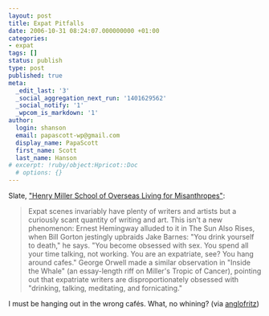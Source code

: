 ```yaml
---
layout: post
title: Expat Pitfalls
date: 2006-10-31 08:24:07.000000000 +01:00
categories:
- expat
tags: []
status: publish
type: post
published: true
meta:
  _edit_last: '3'
  _social_aggregation_next_run: '1401629562'
  _social_notify: '1'
  _wpcom_is_markdown: '1'
author:
  login: shanson
  email: papascott-wp@gmail.com
  display_name: PapaScott
  first_name: Scott
  last_name: Hanson
# excerpt: !ruby/object:Hpricot::Doc
  # options: {}
---
```

<p>Slate, <a href="http://www.slate.com/id/2152088/entry/2152191/?nav=tap3">"Henry Miller School of Overseas Living for Misanthropes"</a>:</p>
<blockquote><p>
  Expat scenes invariably have plenty of writers and artists but a curiously scant quantity of writing and art. This isn't a new phenomenon: Ernest Hemingway alluded to it in The Sun Also Rises, when Bill Gorton jestingly upbraids Jake Barnes: "You drink yourself to death," he says. "You become obsessed with sex. You spend all your time talking, not working. You are an expatriate, see? You hang around cafes." George Orwell made a similar observation in "Inside the Whale" (an essay-length riff on Miller's Tropic of Cancer), pointing out that expatriate writers are disproportionately obsessed with "drinking, talking, meditating, and fornicating."
</p></blockquote>
<p>I must be hanging out in the wrong cafés. What, no whining? (via <a href="http://www.anglofritz.com/2006/10/refuting_the_suckage.html">anglofritz</a>)</p>
